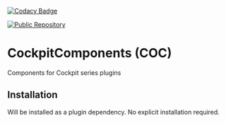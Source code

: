 [![Codacy Badge](https://app.codacy.com/project/badge/Grade/802c1392646c4a92a234cd6871ac20f7)](https://www.codacy.com/gh/dream-alpha/CockpitComponents/dashboard?utm_source=github.com&amp;utm_medium=referral&amp;utm_content=dream-alpha/CockpitComponents&amp;utm_campaign=Badge_Grade)

<a href="https://gemfury.com/f/partner">
  <img src="https://badge.fury.io/fp/gemfury.svg" alt="Public Repository">
</a>

# CockpitComponents (COC)
Components for Cockpit series plugins
## Installation
Will be installed as a plugin dependency. No explicit installation required.

